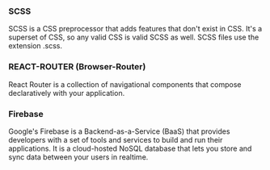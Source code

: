 ### SCSS ###
SCSS is a CSS preprocessor that adds features that don't exist in CSS. 
It's a superset of CSS, so any valid CSS is valid SCSS as well. 
SCSS files use the extension .scss.

### REACT-ROUTER (Browser-Router) ###
React Router is a collection of navigational components that compose declaratively with your application.

### Firebase ###
Google's Firebase is a Backend-as-a-Service (BaaS) that provides developers with a set of tools and services to build and run their applications.
It is a cloud-hosted NoSQL database that lets you store and sync data between your users in realtime.

